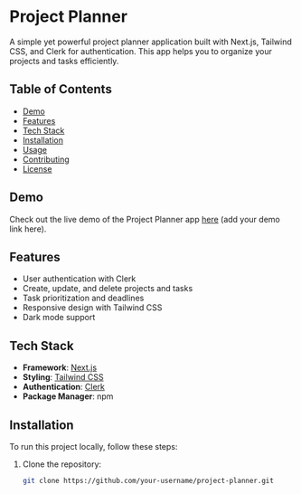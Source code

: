 # Project Planner

A simple yet powerful project planner application built with Next.js, Tailwind CSS, and Clerk for authentication. This app helps you to organize your projects and tasks efficiently.

## Table of Contents

- [Demo](#demo)
- [Features](#features)
- [Tech Stack](#tech-stack)
- [Installation](#installation)
- [Usage](#usage)
- [Contributing](#contributing)
- [License](#license)

## Demo

Check out the live demo of the Project Planner app [here](#) (add your demo link here).

## Features

- User authentication with Clerk
- Create, update, and delete projects and tasks
- Task prioritization and deadlines
- Responsive design with Tailwind CSS
- Dark mode support

## Tech Stack

- **Framework**: [Next.js](https://nextjs.org/)
- **Styling**: [Tailwind CSS](https://tailwindcss.com/)
- **Authentication**: [Clerk](https://clerk.dev/)
- **Package Manager**: npm

## Installation

To run this project locally, follow these steps:

1. Clone the repository:
   ```bash
   git clone https://github.com/your-username/project-planner.git
   ```
